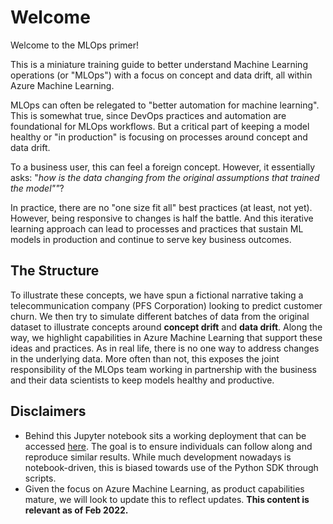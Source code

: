 # Welcome
Welcome to the MLOps primer! 

This is a miniature training guide to better understand Machine Learning operations (or "MLOps") with a focus
on concept and data drift, all within Azure Machine Learning.

MLOps can often be relegated to "better automation for machine learning". This is somewhat true, since
DevOps practices and automation are foundational for MLOps workflows. But a critical part of keeping
a model healthy or "in production" is focusing on processes around concept and data drift. 

To a business user, this can feel a foreign concept. However, it essentially asks: "*how is the data changing from the original
assumptions that trained the model""*?

In practice, there are no "one size fit all" best practices (at least, not yet). However, being responsive to
changes is half the battle. And this iterative learning approach can lead to processes and practices that
sustain ML models in production and continue to serve key business outcomes.

## The Structure
To illustrate these concepts, we have spun a fictional narrative taking a telecommunication company
(PFS Corporation) looking to predict customer churn. We then try to simulate different batches of data from
the original dataset to illustrate concepts around **concept drift** and **data drift**. Along the way, we
highlight capabilities in Azure Machine Learning that support these ideas and practices. As in real life,
there is no one way to address changes in the underlying data. More often than not, this exposes the
joint responsibility of the MLOps team working in partnership with the business and their data scientists to keep
models healthy and productive. 

## Disclaimers
- Behind this Jupyter notebook sits a working deployment that can be accessed
  [here](https://github.com/ts-azure-services/mlops-primer). The goal is to ensure individuals can follow
  along and reproduce similar results. While much development nowadays is notebook-driven, this is biased towards use
  of the Python SDK through scripts.
- Given the focus on Azure Machine Learning, as product capabilities mature, we will look to update this to
  reflect updates. **This content is relevant as of Feb 2022.**
